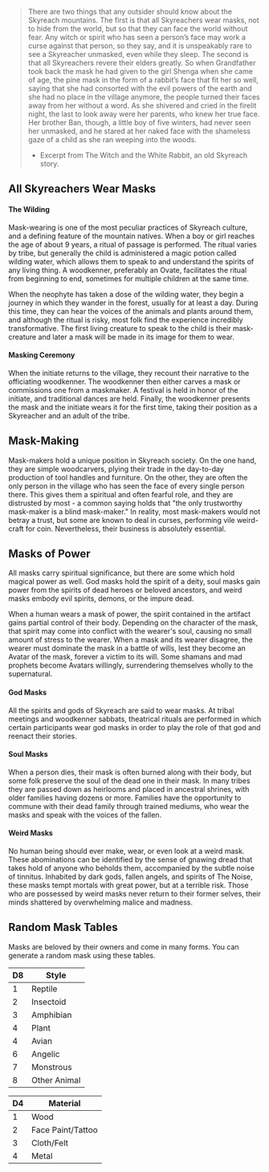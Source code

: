 
>There are two things that any outsider should know about the Skyreach mountains. The first is that all Skyreachers wear masks, not to hide from the world, but so that they can face the world without fear. Any witch or spirit who has seen a person’s face may work a curse against that person, so they say, and it is unspeakably rare to see a Skyreacher unmasked, even while they sleep. The second is that all Skyreachers revere their elders greatly. So when Grandfather took back the mask he had given to the girl Shenga when she came of age, the pine mask in the form of a rabbit’s face that fit her so well, saying that she had consorted with the evil powers of the earth and she had no place in the village anymore, the people turned their faces away from her without a word. As she shivered and cried in the firelit night, the last to look away were her parents, who knew her true face. Her brother Ban, though, a little boy of five winters, had never seen her unmasked, and he stared at her naked face with the shameless gaze of a child as she ran weeping into the woods.
> - Excerpt from The Witch and the White Rabbit, an old Skyreach story.

## All Skyreachers Wear Masks
#### The Wilding
Mask-wearing is one of the most peculiar practices of Skyreach culture, and a defining feature of the mountain natives. When a boy or girl reaches the age of about 9 years, a ritual of passage is performed. The ritual varies by tribe, but generally the child is administered a magic potion called wilding water, which allows them to speak to and understand the spirits of any living thing. A woodkenner, preferably an Ovate, facilitates the ritual from beginning to end, sometimes for multiple children at the same time. 

When the neophyte has taken a dose of the wilding water, they begin a journey in which they wander in the forest, usually for at least a day. During this time, they can hear the voices of the animals and plants around them, and although the ritual is risky, most folk find the experience incredibly transformative. The first living creature to speak to the child is their mask-creature and later a mask will be made in its image for them to wear. 

#### Masking Ceremony
When the initiate returns to the village, they recount their narrative to the officiating woodkenner. The woodkenner then either carves a mask or commissions one from a maskmaker. A festival is held in honor of the initiate, and traditional dances are held. Finally, the woodkenner presents the mask and the initiate wears it for the first time, taking their position as a Skyreacher and an adult of the tribe.

## Mask-Making
Mask-makers hold a unique position in Skyreach society. On the one hand, they are simple woodcarvers, plying their trade in the day-to-day production of tool handles and furniture. On the other, they are often the only person in the village who has seen the face of every single person there. This gives them a spiritual and often fearful role, and they are distrusted by most - a common saying holds that "the only trustworthy mask-maker is a blind mask-maker." In reality, most mask-makers would not betray a trust, but some are known to deal in curses, performing vile weird-craft for coin. Nevertheless, their business is absolutely essential.
## Masks of Power
All masks carry spiritual significance, but there are some which hold magical power as well. God masks hold the spirit of a deity, soul masks gain power from the spirits of dead heroes or beloved ancestors, and weird masks embody evil spirits, demons, or the impure dead.

When a human wears a mask of power, the spirit contained in the artifact gains partial control of their body. Depending on the character of the mask, that spirit may come into conflict with the wearer's soul, causing no small amount of stress to the wearer. When a mask and its wearer disagree, the wearer must dominate the mask in a battle of wills, lest they become an Avatar of the mask, forever a victim to its will. Some shamans and mad prophets become Avatars willingly, surrendering themselves wholly to the supernatural. 
#### God Masks
All the spirits and gods of Skyreach are said to wear masks. At tribal meetings and woodkenner sabbats, theatrical rituals are performed in which certain participants wear god masks in order to play the role of that god and reenact their stories. 
#### Soul Masks
When a person dies, their mask is often burned along with their body, but some folk preserve the soul of the dead one in their mask. In many tribes they are passed down as heirlooms and placed in ancestral shrines, with older families having dozens or more. Families have the opportunity to commune with their dead family through trained mediums, who wear the masks and speak with the voices of the fallen.
#### Weird Masks
No human being should ever make, wear, or even look at a weird mask. These abominations can be identified by the sense of gnawing dread that takes hold of anyone who beholds them, accompanied by the subtle noise of tinnitus. Inhabited by dark gods, fallen angels, and spirits of The Noise, these masks tempt mortals with great power, but at a terrible risk. Those who are possessed by weird masks never return to their former selves, their minds shattered by overwhelming malice and madness. 
## Random Mask Tables
Masks are beloved by their owners and come in many forms. You can generate a random mask using these tables.

| D8  | Style        |
| --- | ------------ |
| 1   | Reptile      |
| 2   | Insectoid    |
| 3   | Amphibian    |
| 4   | Plant        |
| 4   | Avian        |
| 6   | Angelic      |
| 7   | Monstrous    |
| 8   | Other Animal |

| D4  | Material          |
| --- | ----------------- |
| 1   | Wood              |
| 2   | Face Paint/Tattoo |
| 3   | Cloth/Felt        |
| 4   | Metal             |

